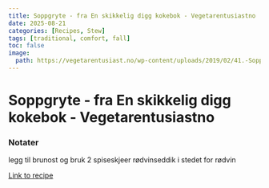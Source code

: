 ```yaml
---
title: Soppgryte - fra En skikkelig digg kokebok - Vegetarentusiastno
date: 2025-08-21
categories: [Recipes, Stew]
tags: [traditional, comfort, fall]
toc: false
image:
  path: https://vegetarentusiast.no/wp-content/uploads/2019/02/41.-Soppgryte-h%C3%B8stens-favoritt-Hanne-Lene-Dahlgren-En-skikkelig-digg-kokebok-Foto-Line-Dammen-683x1024.jpg
---
```


  # Soppgryte - fra En skikkelig digg kokebok - Vegetarentusiastno

### Notater
legg til brunost og bruk 2 spiseskjeer rødvinseddik i stedet for rødvin

  [Link to recipe](https://vegetarentusiast.no/soppgryte-fra-en-skikkelig-digg-kokebok/)

  
